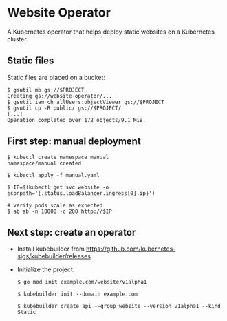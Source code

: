 # Website Operator

A Kubernetes operator that helps deploy static websites on a Kubernetes cluster.

## Static files

Static files are placed on a bucket:

```shell
$ gsutil mb gs://$PROJECT
Creating gs://website-operator/...
$ gsutil iam ch allUsers:objectViewer gs://$PROJECT
$ gsutil cp -R public/ gs://$PROJECT/
[...]
Operation completed over 172 objects/9.1 MiB.
```

## First step: manual deployment

```shell
$ kubectl create namespace manual
namespace/manual created

$ kubectl apply -f manual.yaml

$ IP=$(kubectl get svc website -o jsonpath='{.status.loadBalancer.ingress[0].ip}')

# verify pods scale as expected
$ ab ab -n 10000 -c 200 http://$IP
```

## Next step: create an operator

- Install kubebuilder from https://github.com/kubernetes-sigs/kubebuilder/releases

- Initialize the project:

  ```shell
  $ go mod init example.com/website/v1alpha1

  $ kubebuilder init --domain example.com
  
  $ kubebuilder create api --group website --version v1alpha1 --kind Static
  ```
